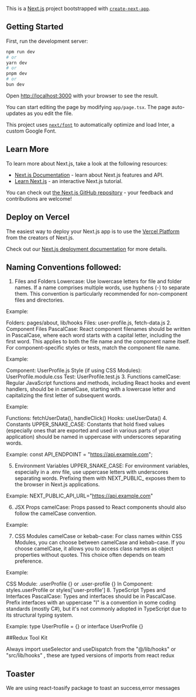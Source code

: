 This is a [Next.js](https://nextjs.org/) project bootstrapped with [`create-next-app`](https://github.com/vercel/next.js/tree/canary/packages/create-next-app).

## Getting Started

First, run the development server:

```bash
npm run dev
# or
yarn dev
# or
pnpm dev
# or
bun dev
```

Open [http://localhost:3000](http://localhost:3000) with your browser to see the result.

You can start editing the page by modifying `app/page.tsx`. The page auto-updates as you edit the file.

This project uses [`next/font`](https://nextjs.org/docs/basic-features/font-optimization) to automatically optimize and load Inter, a custom Google Font.

## Learn More

To learn more about Next.js, take a look at the following resources:

- [Next.js Documentation](https://nextjs.org/docs) - learn about Next.js features and API.
- [Learn Next.js](https://nextjs.org/learn) - an interactive Next.js tutorial.

You can check out [the Next.js GitHub repository](https://github.com/vercel/next.js/) - your feedback and contributions are welcome!

## Deploy on Vercel

The easiest way to deploy your Next.js app is to use the [Vercel Platform](https://vercel.com/new?utm_medium=default-template&filter=next.js&utm_source=create-next-app&utm_campaign=create-next-app-readme) from the creators of Next.js.

Check out our [Next.js deployment documentation](https://nextjs.org/docs/deployment) for more details.

## Naming Conventions followed:

1. Files and Folders
Lowercase: Use lowercase letters for file and folder names. If a name comprises multiple words, use hyphens (-) to separate them. This convention is particularly recommended for non-component files and directories.

Example:

Folders: pages/about, lib/hooks
Files: user-profile.js, fetch-data.js
2. Component Files
PascalCase: React component filenames should be written in PascalCase, where each word starts with a capital letter, including the first word. This applies to both the file name and the component name itself. For component-specific styles or tests, match the component file name.

Example:

Component: UserProfile.js
Style (if using CSS Modules): UserProfile.module.css
Test: UserProfile.test.js
3. Functions
camelCase: Regular JavaScript functions and methods, including React hooks and event handlers, should be in camelCase, starting with a lowercase letter and capitalizing the first letter of subsequent words.

Example:

Functions: fetchUserData(), handleClick()
Hooks: useUserData()
4. Constants
UPPER_SNAKE_CASE: Constants that hold fixed values (especially ones that are exported and used in various parts of your application) should be named in uppercase with underscores separating words.

Example: const API_ENDPOINT = "https://api.example.com";

5. Environment Variables
UPPER_SNAKE_CASE: For environment variables, especially in a .env file, use uppercase letters with underscores separating words. Prefixing them with NEXT_PUBLIC_ exposes them to the browser in Next.js applications.

Example: NEXT_PUBLIC_API_URL="https://api.example.com"

6. JSX Props
camelCase: Props passed to React components should also follow the camelCase convention.

Example: <UserProfile userName="johnDoe" />

7. CSS Modules
camelCase or kebab-case: For class names within CSS Modules, you can choose between camelCase and kebab-case. If you choose camelCase, it allows you to access class names as object properties without quotes. This choice often depends on team preference.

Example:

CSS Module: .userProfile {} or .user-profile {}
In Component: styles.userProfile or styles['user-profile']
8. TypeScript Types and Interfaces
PascalCase: Types and interfaces should be in PascalCase. Prefix interfaces with an uppercase "I" is a convention in some coding standards (mostly C#), but it's not commonly adopted in TypeScript due to its structural typing system.

Example: type UserProfile = {} or interface UserProfile {}


##Redux Tool Kit

Always import useSelector and useDispatch from the "@/lib/hooks" or "src/lib/hooks" , these are typed versions of imports from react redux 


##  Toaster

We are using react-toasify package to toast an success,error messages